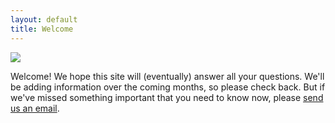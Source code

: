 ```yaml
---
layout: default
title: Welcome
---
```


<div class="welcome-image"><img src="{{ site.baseurl }}/images/welcome.jpg" /></div>

Welcome! We hope this site will (eventually) answer all your questions. We'll be adding information over the coming months, so please check back. But if we've missed something important that you need to know now, please <a href="mailto:wedding@fitzell.ca">send us an email</a>.
